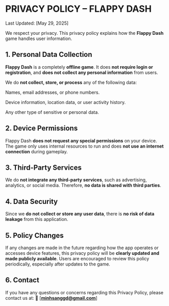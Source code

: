 # PRIVACY POLICY – FLAPPY DASH

Last Updated: [May 29, 2025]

We respect your privacy. This privacy policy explains how the **Flappy Dash** game handles user information.

## 1. Personal Data Collection

**Flappy Dash** is a completely **offline game**. It does **not require login or registration**, and **does not collect any personal information** from users.

We do **not collect, store, or process** any of the following data:

Names, email addresses, or phone numbers.

Device information, location data, or user activity history.

Any other type of sensitive or personal data.


## 2. Device Permissions

Flappy Dash **does not request any special permissions** on your device. The game only uses internal resources to run and does **not use an internet connection** during gameplay.

## 3. Third-Party Services

We do **not integrate any third-party services**, such as advertising, analytics, or social media. Therefore, **no data is shared with third parties**.

## 4. Data Security

Since we **do not collect or store any user data**, there is **no risk of data leakage** from this application.

## 5. Policy Changes

If any changes are made in the future regarding how the app operates or accesses device features, this privacy policy will be **clearly updated and made publicly available**. Users are encouraged to review this policy periodically, especially after updates to the game.

## 6. Contact

If you have any questions or concerns regarding this Privacy Policy, please contact us at:
📧 [**minhsanggd@gmail.com**]

